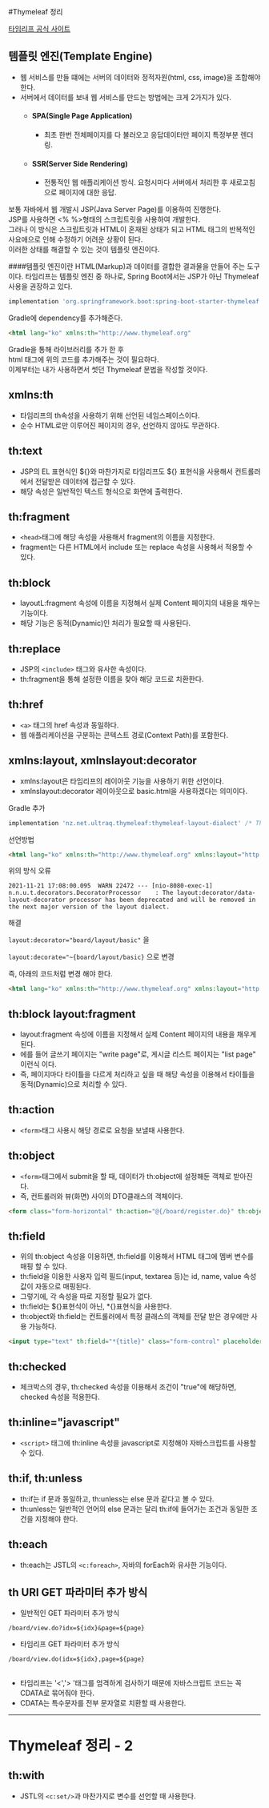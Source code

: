 #Thymeleaf 정리

[타임리프 공식 사이트](https://www.thymeleaf.org/)

## 템플릿 엔진(Template Engine)

- 웹 서비스를 만들 떄에는 서버의 데이터와 정적자원(html, css, image)을 조합해야 한다.
- 서버에서 데이터를 보내 웹 서비스를 만드는 방법에는 크게 2가지가 있다.
    - #### SPA(Single Page Application)
        - 최초 한번 전체페이지를 다 불러오고 응답데이터만 페이지 특정부분 렌더링.
    - #### SSR(Server Side Rendering)
        - 전통적인 웹 애플리케이션 방식. 요청시마다 서버에서 처리한 후 새로고침으로 페이지에 대한 응답.

보통 자바에서 웹 개발시 JSP(Java Server Page)를 이용하여 진행한다.
<br>
JSP를 사용하면 <% %>형태의 스크립트릿을 사용하여 개발한다.
<br>
그러나 이 방식은 스크립트릿과 HTML이 혼재된 상태가 되고 HTML 태그의 반복적인 사요애으로 인해 수정하기 어려운 상황이 된다.
<br>
이러한 상태를 해결할 수 있는 것이 템플릿 엔진이다.

####템플릿 엔진이란 HTML(Markup)과 데이터를 결합한 결과물을 만들어 주는 도구이다.
타임리프는 템플릿 엔진 중 하나로, Spring Boot에서는 JSP가 아닌 Thymeleaf 사용을 권장하고 있다.

```gradle
implementation 'org.springframework.boot:spring-boot-starter-thymeleaf'
```

Gradle에 dependency를 추가해준다.

```html
<html lang="ko" xmlns:th="http://www.thymeleaf.org"
```
Gradle을 통해 라이브러리를 추가 한 후 
<br>
html 태그에 위의 코드를 추가해주는 것이 필요하다.
<br>
이제부터는 내가 사용하면서 썻던 Thymeleaf 문법을 작성할 것이다.

## xmlns:th
- 타임리프의 th속성을 사용하기 위해 선언된 네임스페이스이다.
- 순수 HTML로만 이루어진 페이지의 경우, 선언하지 않아도 무관하다.

## th:text
- JSP의 EL 표현식인 ${}와 마찬가지로 타임리프도 ${} 표현식을 사용해서 컨트롤러에서 전달받은 데이터에 접근할 수 있다.
- 해당 속성은 일반적인 텍스트 형식으로 화면에 출력한다.

## th:fragment
- ```<head>```태그에 해당 속성을 사용해서 fragment의 이름을 지정한다.
- fragment는 다른 HTML에서 include 또는 replace 속성을 사용해서 적용할 수 있다.

## th:block
- layoutL:fragment 속성에 이름을 지정해서 실제 Content 페이지의 내용을 채우는 기능이다.
- 해당 기능은 동적(Dynamic)인 처리가 필요할 때 사용된다.

## th:replace
- JSP의 ```<include>``` 태그와 유사한 속성이다.
- th:fragment을 통해 설정한 이름을 찾아 해당 코드로 치환한다.

## th:href
- ```<a>``` 태그의 href 속성과 동일하다.
- 웹 애플리케이션을 구분하는 콘텍스트 경로(Context Path)를 포함한다.

## xmlns:layout, xmlnslayout:decorator
- xmlns:layout은 타임리프의 레이아웃 기능을 사용하기 위한 선언이다.
- xmlnslayout:decorator 레이아웃으로 basic.html을 사용하겠다는 의미이다.

Gradle 추가

```	gradle 
implementation 'nz.net.ultraq.thymeleaf:thymeleaf-layout-dialect' /* Thymeleaf Layout */
```

선언방법

```html
<html lang="ko" xmlns:th="http://www.thymeleaf.org" xmlns:layout="http://www.ultraq.net.nz/thymeleaf/layout" layout:decorator="board/layout/basic">
```
위의 방식 오류

```
2021-11-21 17:08:00.095  WARN 22472 --- [nio-8080-exec-1] n.n.u.t.decorators.DecoratorProcessor    : The layout:decorator/data-layout-decorator processor has been deprecated and will be removed in the next major version of the layout dialect.
```
해결

```layout:decorator="board/layout/basic"``` 을

```layout:decorate="~{board/layout/basic}``` 으로 변경

즉, 아래의 코드처럼 변경 해야 한다.
```html
<html lang="ko" xmlns:th="http://www.thymeleaf.org" xmlns:layout="http://www.ultraq.net.nz/thymeleaf/layout" layout:decorate="~{board/layout/basic}">
```


## th:block layout:fragment
- layout:fragment 속성에 이름을 지정해서 실제 Content 페이지의 내용을 채우게 된다.
- 에를 들어 글쓰기 페이지는 "write page"로, 게시글 리스트 페이지는 "list page" 이런식 이다.
- 즉, 페이지마다 타이틀을 다르게 처리하고 싶을 때 해당 속성을 이용해서 타이틀을 동적(Dynamic)으로 처리할 수 있다.

## th:action
- ```<form>```태그 사용시 해당 경로로 요청을 보낼때 사용한다.


## th:object
- ```<form>```태그에서 submit을 할 때, 데이터가 th:object에 설정해둔 객체로 받아진다.
- 즉, 컨트롤러와 뷰(화면) 사이의 DTO클래스의 객체이다.

``` html
<form class="form-horizontal" th:action="@{/board/register.do}" th:object="${board}" method="post">
```

## th:field
- 위의 th:object 속성을 이용하면, th:field를 이용해서 HTML 태그에 멤버 변수를 매핑 할 수 있다.
- th:field을 이용한 사용자 입력 필드(input, textarea 등)는 id, name, value 속성 값이 자동으로 매핑된다. 
- 그렇기에, 각 속성을 따로 지정할 필요가 없다.
- th:field는 ${}표현식이 아닌, *{}표현식을 사용한다.
- th:object와 th:field는 컨트롤러에서 특정 클래스의 객체를 전달 받은 경우에만 사용 가능하다.

```html
<input type="text" th:field="*{title}" class="form-control" placeholder="제목을 입력해 주세요." />
```

## th:checked
- 체크박스의 경우, th:checked 속성을 이용해서 조건이 "true"에 해당하면, checked 속성을 적용한다.

## th:inline="javascript"
- ```<script>``` 태그에 th:inline 속성을 javascript로 지정해야 자바스크립트를 사용할 수 있다.

## th:if, th:unless
- th:if는 if 문과 동일하고, th:unless는 else 문과 같다고 볼 수 있다.
- th:unless는 일반적인 언어의 else 문과는 달리 th:if에 들어가는 조건과 동일한 조건을 지정해야 한다.

## th:each
- th:each는 JSTL의 ```<c:foreach>```, 자바의 forEach와 유사한 기능이다.

## th URI GET 파라미터 추가 방식
- 일반적인 GET 파라미터 추가 방식 

```/board/view.do?idx=${idx}&page=${page}```

- 타임리프 GET 파라미터 추가 방식

```/board/view.do(idx=${idx},page=${page}```

## <![CDATA[]]>
- 타임리프는 '<','> '태그를 엄격하게 검사하기 때문에 자바스크립트 코드는 꼭 CDATA로 묶어줘야 한다.
- CDATA는 특수문자를 전부 문자열로 치환할 때 사용한다.

---
# Thymeleaf 정리 - 2

## th:with
- JSTL의 `<c:set/>`과 마찬가지로 변수를 선언할 때 사용한다.

